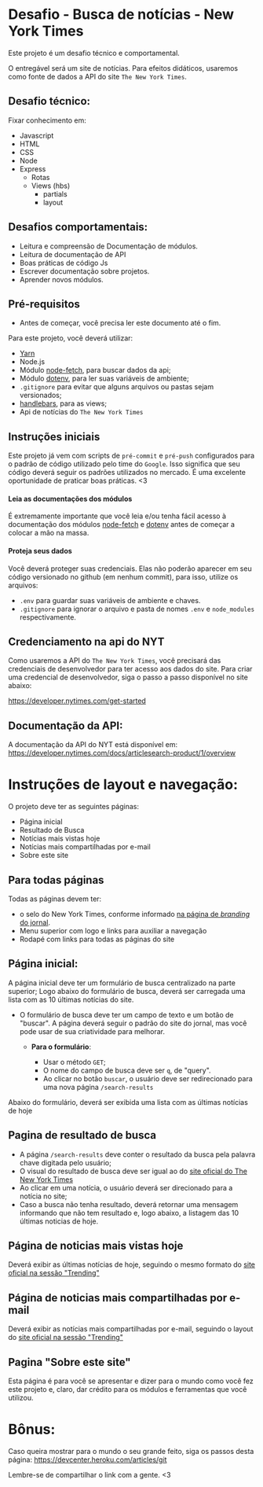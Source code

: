 # Desafio - Busca de notícias - New York Times

Este projeto é um desafio técnico e comportamental.

O entregável será um site de notícias. Para efeitos didáticos, usaremos como fonte de dados a API do site `The New York Times`.


## Desafio técnico:

  Fixar conhecimento em:

 * Javascript
 * HTML
 * CSS
 * Node
 * Express
    * Rotas
    * Views (hbs)
        * partials
        * layout

## Desafios comportamentais:

  * Leitura e compreensão de Documentação de módulos.
  * Leitura de documentação de API
  * Boas práticas de código Js
  * Escrever documentação sobre projetos.
  * Aprender novos módulos.


## Pré-requisitos

- Antes de começar, você precisa ler este documento até o fim.

Para este projeto, você deverá utilizar:

- [Yarn](https://yarnpkg.com/lang/en/)
- Node.js
- Módulo [node-fetch](https://www.npmjs.com/package/node-fetch), para buscar dados da api;
- Módulo [dotenv](https://www.npmjs.com/package/dotenv), para ler suas variáveis de ambiente;
- `.gitignore` para evitar que alguns arquivos ou pastas sejam versionados; 
- [handlebars](https://handlebarsjs.com/), para as views;
- Api de notícias do `The New York Times`

## Instruções iniciais

Este projeto já vem com scripts de `pré-commit` e `pré-push` configurados para o padrão de código utilizado pelo time do `Google`. Isso significa que seu código deverá seguir os padrões utilizados no mercado. É uma excelente oportunidade de praticar boas práticas. <3

#### Leia as documentações dos módulos

É extremamente importante que você leia e/ou tenha fácil acesso à documentação dos módulos  [node-fetch](https://www.npmjs.com/package/node-fetch) e [dotenv](https://www.npmjs.com/package/dotenv) antes de começar a colocar a mão na massa.

#### Proteja seus dados

Você deverá proteger suas credenciais. Elas não poderão aparecer em seu código versionado no github (em nenhum commit), para isso, utilize os arquivos:

- `.env` para guardar suas variáveis de ambiente e chaves.
- `.gitignore` para ignorar o arquivo e pasta de nomes `.env` e `node_modules` respectivamente.

## Credenciamento na api do NYT

Como usaremos a API do `The New York Times`, você precisará das credenciais de desenvolvedor para ter acesso aos dados do site. Para criar uma credencial de desenvolvedor, siga o passo a passo disponível no site abaixo:

https://developer.nytimes.com/get-started

## Documentação da API:
A documentação da API do NYT está disponível em:
https://developer.nytimes.com/docs/articlesearch-product/1/overview


# Instruções de layout e navegação:

O projeto deve ter as seguintes páginas:
 * Página inicial
 * Resultado de Busca
 * Notícias mais vistas hoje
 * Notícias mais compartilhadas por e-mail
 * Sobre este site

## Para todas páginas

Todas as páginas devem ter:
  - o selo do New York Times, conforme informado [na página de *branding* do jornal](https://developer.nytimes.com/branding).
  - Menu superior com logo e links para auxiliar a navegação
  - Rodapé com links para todas as páginas do site


## Página inicial:

A página inicial deve ter um formulário de busca centralizado na parte superior;
Logo abaixo do formulário de busca, deverá ser carregada uma lista com as 10 últimas notícias do site.

* O formulário de busca deve ter um campo de texto e um botão de "buscar". A página deverá seguir o padrão do site do jornal, mas você pode usar de sua criatividade para melhorar.
  * **Para o formulário**:

    - Usar o método `GET`;
    - O nome do campo de busca deve ser `q`, de "query".
    - Ao clicar no botão `buscar`, o usuário deve ser redirecionado para uma nova página `/search-results`

Abaixo do formulário, deverá ser exibida uma lista com as últimas notícias de hoje

## Pagina de resultado de busca

  - A página `/search-results` deve conter o resultado da busca pela palavra chave digitada pelo usuário;
  - O visual do resultado de busca deve ser igual ao do [site oficial do The New York Times](https://www.nytimes.com/search?dropmab=true&query=brazil&sort=best)
  - Ao clicar em uma notícia, o usuário deverá ser direcionado para a notícia no site;
  - Caso a busca não tenha resultado, deverá retornar uma mensagem informando que não tem resultado e, logo abaixo, a listagem das 10 últimas noticias de hoje.

## Página de noticias mais vistas hoje

Deverá exibir as últimas notícias de hoje, seguindo o mesmo formato do [site oficial na sessão "Trending"](https://www.nytimes.com/trending/)


## Página de noticias mais compartilhadas por e-mail

Deverá exibir as notícias mais compartilhadas por e-mail, seguindo o layout do [site oficial na sessão "Trending"](https://www.nytimes.com/trending/)

## Pagina "Sobre este site"

Esta página é para você se apresentar e dizer para o mundo como você fez este projeto e, claro, dar crédito para os módulos e ferramentas que você utilizou.


# Bônus:

Caso queira mostrar para o mundo o seu grande feito, siga os passos desta página:
https://devcenter.heroku.com/articles/git

Lembre-se de compartilhar o link com a gente. <3

